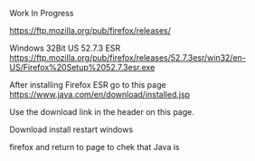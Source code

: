 

Work In Progress

https://ftp.mozilla.org/pub/firefox/releases/


Windows 32Bit US 52.7.3 ESR
https://ftp.mozilla.org/pub/firefox/releases/52.7.3esr/win32/en-US/Firefox%20Setup%2052.7.3esr.exe


After installing Firefox ESR go to this page
https://www.java.com/en/download/installed.jsp

Use the download link in the header on this page.

Download install restart windows

firefox and return to page to chek that Java is 
